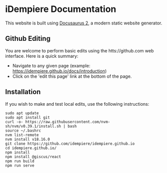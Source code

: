 # iDempiere Documentation 

This website is built using [Docusaurus 2](https://docusaurus.io/), a modern static website generator.

## Github Editing

You are welcome to perform basic edits using the htts://github.com web interface. Here is a quick summary:
- Navigate to any given page (example: https://idempiere.github.io/docs/introduction)
- Click on the 'edit this page' link at the bottom of the page.

## Installation

If you wish to make and test local edits, use the following instructions:

```
sudo apt update
sudo apt install git
curl -o- https://raw.githubusercontent.com/nvm-sh/nvm/v0.39.1/install.sh | bash
source ~/.bashrc
nvm list-remote
nvm install v18.16.0
git clone https://github.com/idempiere/idempiere.github.io
cd idempiere.github.io/
npm install
npm install @giscus/react
npm run build
npm run serve
```
